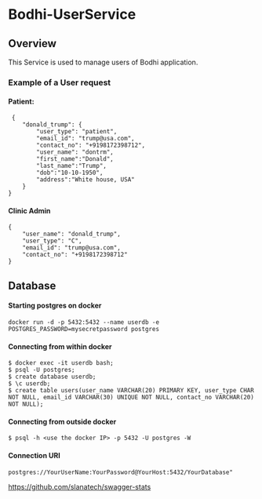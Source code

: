 # Bodhi-UserService
## Overview
This Service is used to manage users of Bodhi application.

### Example of a User request
#### Patient:
```
 {
    "donald_trump": {
        "user_type": "patient",
        "email_id": "trump@usa.com",
        "contact_no": "+9198172398712",
        "user_name": "dontrm",
        "first_name":"Donald",
        "last_name":"Trump",
        "dob":"10-10-1950",
        "address":"White house, USA"
    }
}
```

#### Clinic Admin
```
{
	"user_name": "donald_trump",
	"user_type": "C",
	"email_id": "trump@usa.com",
	"contact_no": "+9198172398712"
}
```

## Database

#### Starting postgres on docker 
``` docker run -d -p 5432:5432 --name userdb -e POSTGRES_PASSWORD=mysecretpassword postgres ```

#### Connecting from within docker 
``` 
$ docker exec -it userdb bash;
$ psql -U postgres;
$ create database userdb;
$ \c userdb;
$ create table users(user_name VARCHAR(20) PRIMARY KEY, user_type CHAR NOT NULL, email_id VARCHAR(30) UNIQUE NOT NULL, contact_no VARCHAR(20) NOT NULL); 
```

#### Connecting from outside docker

```
$ psql -h <use the docker IP> -p 5432 -U postgres -W  
```
#### Connection URl

```
postgres://YourUserName:YourPassword@YourHost:5432/YourDatabase"
```


https://github.com/slanatech/swagger-stats
